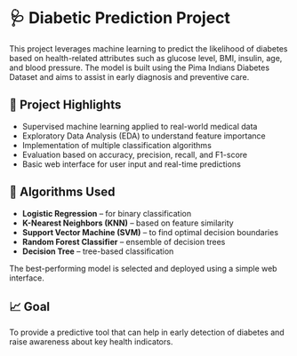 # 🩺 Diabetic Prediction Project

This project leverages machine learning to predict the likelihood of diabetes based on health-related attributes such as glucose level, BMI, insulin, age, and blood pressure. The model is built using the Pima Indians Diabetes Dataset and aims to assist in early diagnosis and preventive care.

## 📌 Project Highlights

- Supervised machine learning applied to real-world medical data
- Exploratory Data Analysis (EDA) to understand feature importance
- Implementation of multiple classification algorithms
- Evaluation based on accuracy, precision, recall, and F1-score
- Basic web interface for user input and real-time predictions

## 🤖 Algorithms Used

- **Logistic Regression** – for binary classification
- **K-Nearest Neighbors (KNN)** – based on feature similarity
- **Support Vector Machine (SVM)** – to find optimal decision boundaries
- **Random Forest Classifier** – ensemble of decision trees
- **Decision Tree** – tree-based classification

The best-performing model is selected and deployed using a simple web interface.

## 📈 Goal

To provide a predictive tool that can help in early detection of diabetes and raise awareness about key health indicators.
